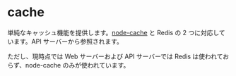 # cache

単純なキャッシュ機能を提供します。[node-cache](https://www.npmjs.com/package/node-cache) と Redis の 2 つに対応しています。API サーバーから参照されます。

ただし、現時点では Web サーバーおよび API サーバーでは Redis は使われておらず、node-cache のみが使われています。
